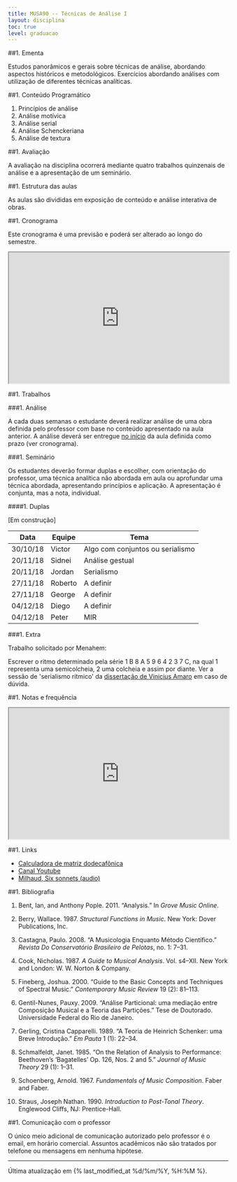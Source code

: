 ```yaml
---
title: MUSA90 -- Técnicas de Análise I
layout: disciplina
toc: true
level: graduacao
---
```


##1. Ementa

Estudos panorâmicos e gerais sobre técnicas de análise, abordando aspectos históricos e metodológicos. Exercícios abordando análises com utilização de diferentes técnicas analíticas.

##1. Conteúdo Programático

  1. Princípios de análise
  2. Análise motívica
  3. Análise serial
  4. Análise Schenckeriana
  5. Análise de textura

##1. Avaliação

A avaliação na disciplina ocorrerá mediante quatro trabalhos quinzenais de análise e a apresentação de um seminário.

##1. Estrutura das aulas

As aulas são divididas em exposição de conteúdo e análise interativa de obras.

##1. Cronograma

Este cronograma é uma previsão e poderá ser alterado ao longo do semestre.

<iframe
src="https://docs.google.com/spreadsheets/d/e/2PACX-1vQV0uH71J-M3aO66921IaZimEpkuOjeixazKwqR2Q8H5phEIeY48x-lqwLF0TxCfbLCKBTNZpNIZubL/pubhtml?gid=23243211&amp;single=true&amp;widget=true&amp;headers=false"
width="100%" height="300"></iframe>

##1. Trabalhos

###1. Análise

A cada duas semanas o estudante deverá realizar análise de uma obra definida pelo professor com base no conteúdo apresentado na aula anterior. A análise deverá ser entregue <span style="text-decoration: underline;">no início</span> da aula definida como prazo (ver cronograma).

###1. Seminário

Os estudantes deverão formar duplas e escolher, com orientação do professor, uma técnica analítica não abordada em aula ou aprofundar uma técnica abordada, apresentando princípios e aplicação. A apresentação é conjunta, mas a nota, individual.

####1. Duplas

[Em construção]

| Data | Equipe | Tema  |
|---|---|---|
| 30/10/18 | Victor | Algo com conjuntos ou serialismo |
| 20/11/18 | Sidnei | Análise gestual |
| 20/11/18 | Jordan | Serialismo |
| 27/11/18 | Roberto | A definir |
| 27/11/18 | George | A definir |
| 04/12/18 | Diego | A definir |
| 04/12/18 | Peter | MIR |

###1. Extra

Trabalho solicitado por Menahem:

Escrever o ritmo determinado pela série 1 B 8 A 5 9 6 4 2 3 7 C, na qual 1 representa uma semicolcheia, 2 uma colcheia e assim por diante. Ver a sessão de 'serialismo rítmico' da [dissertação de Vinicius Amaro](https://mega.nz/#!fWgjVL6a!7Wv5g10SGI7pwngMvTTuYfNN3VdYwUbkVJDR_CmW6xo) em caso de dúvida.  

##1. Notas e frequência

<iframe
src="https://docs.google.com/spreadsheets/d/e/2PACX-1vQs-fgYyBiRz2ZoTPhGevkW7WRFrIEfwZtdsJ55nDu_eqOHiGL8rCkYsMtuEqJKOKaTHcyQ0bSiVXoN/pubhtml?gid=1060287158&amp;single=true&amp;widget=true&amp;headers=false"
width="100%" height="300"></iframe>

##1. Links

- [Calculadora de matriz dodecafônica](http://www.musictheory.net/calculators/matrix)
- [Canal Youtube](https://www.youtube.com/playlist?list=PLTuRmdq29ACnq7A1vXIomKMCYBxggI5QW)
- [Milhaud, Six sonnets (audio)](https://archive.org/details/C_1962_06_05_c2)

##1. Bibliografia

1. Bent, Ian, and Anthony Pople. 2011. “Analysis.” In *Grove Music Online*.

1. Berry, Wallace. 1987. *Structural Functions in Music*. New York: Dover Publications, Inc.

1. Castagna, Paulo. 2008. “A Musicologia Enquanto Método Científico.” *Revista Do Conservatório Brasileiro de Pelotas*, no. 1: 7–31.

1. Cook, Nicholas. 1987. *A Guide to Musical Analysis*. Vol. s4–XII. New York and London: W. W. Norton & Company.

1. Fineberg, Joshua. 2000. “Guide to the Basic Concepts and Techniques of Spectral Music.” *Contemporary Music Review* 19 (2): 81–113.

1. Gentil-Nunes, Pauxy. 2009. “Análise Particional: uma mediação entre Composição Musical e a Teoria das Partições.” Tese de Doutorado. Universidade Federal do Rio de Janeiro.

1. Gerling, Cristina Capparelli. 1989. “A Teoria de Heinrich Schenker: uma Breve Introdução.” *Em Pauta* 1 (1): 22–34.

1. Schmalfeldt, Janet. 1985. “On the Relation of Analysis to Performance: Beethoven’s ‘Bagatelles’ Op. 126, Nos. 2 and 5.” *Journal of Music Theory* 29 (1): 1–31.

1. Schoenberg, Arnold. 1967. *Fundamentals of Music Composition*. Faber and Faber.

1. Straus, Joseph Nathan. 1990. *Introduction to Post-Tonal Theory*. Englewood Cliffs, NJ: Prentice-Hall.

##1. Comunicação com o professor

O único meio adicional de comunicação autorizado pelo professor é o email, 
em horário comercial. Assuntos acadêmicos não são tratados por telefone
ou mensagens em nenhuma hipótese.

<hr>

Última atualização em {% last_modified_at %d/%m/%Y, %H:%M %}.
